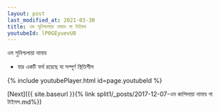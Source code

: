 ```yaml
---
layout: post
last_modified_at: 2021-03-30
title: ওম সুনিশ্চলায়া নামায গা টাইমস
youtubeId: lP0GEyuevU8
---
```

 
 
 ওম সুনিশ্চলায়া নামায  
 
 -  যার একটি ফর্ম রয়েছে যা সম্পূর্ণ স্থিতিশীল 
 
  
 
  
 
 
 
 
 
 


{% include youtubePlayer.html id=page.youtubeId %}
 
[Next]({{ site.baseurl }}{% link  split1/_posts/2017-12-07-ওম কাপিলায়া নামায গা টাইমস.md%})
 
